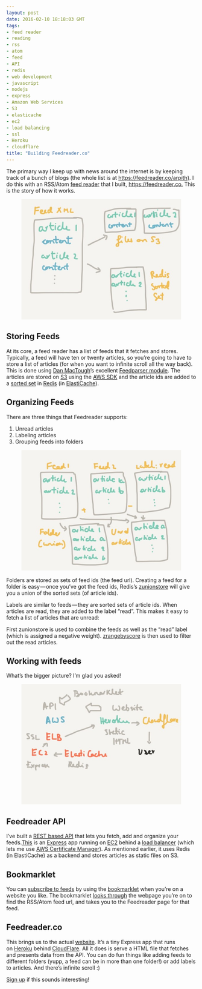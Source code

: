 ```yaml
---
layout: post
date: 2016-02-10 18:18:03 GMT
tags:
- feed reader
- reading
- rss
- atom
- feed
- API
- redis
- web development
- javascript
- nodejs
- express
- Amazon Web Services
- S3
- elasticache
- ec2
- load balancing
- ssl
- Heroku
- cloudflare
title: "Building Feedreader.co"
---
```

<p>The primary way I keep up with news around the internet is by keeping track of a bunch of blogs (the whole list is at <a href="https://feedreader.co/arpith%29.">https://feedreader.co/arpith)</a>. I do this with an RSS/Atom <a href="http://github.com/feedreaderco">feed reader</a> that I built, <a href="https://feedreader.co./">https://feedreader.co.</a>&nbsp;This is the story of how it works.<br></p><figure data-orig-width="800" data-orig-height="600" class="tmblr-full"><img src="/images/fa1a8c004087891d5805c655b7fd5c4780c2cffc845b9764c4bb539fdb9e5102.jpg" data-orig-width="800" data-orig-height="600"></figure><h2>Storing Feeds</h2><p>At its core, a feed reader has a list of feeds that it fetches and stores. Typically, a feed will have ten or twenty articles, so you’re going to have to store a list of articles (for when you want to infinite scroll all the way back). This is done using <a href="https://medium.com/u/8891d73b72be">Dan MacTough</a>’s excellent <a href="https://github.com/danmactough/node-feedparser">Feedparser module</a>. The articles are stored on <a href="https://aws.amazon.com/s3/">S3</a> using the <a href="http://docs.aws.amazon.com/AWSJavaScriptSDK/latest/AWS/S3.html">AWS SDK</a> and the article ids are added to a <a href="http://redis.io/topics/data-types">sorted set</a> in <a href="http://redis.io/">Redis</a> (in <a href="https://aws.amazon.com/s3/">ElastiCache</a>).</p><h2>Organizing Feeds</h2><p>There are three things that Feedreader supports:</p><ol><li>Unread articles</li><li>Labeling articles</li><li>Grouping feeds into folders</li></ol><figure data-orig-width="800" data-orig-height="600" class="tmblr-full"><img src="/images/fc3008865616dfd3540e737f7ea9e63dbb4408fe27601823a9d74737f8e6cf90.jpg" data-orig-width="800" data-orig-height="600"></figure><p>Folders are stored as sets of feed ids (the feed url). Creating a feed for a folder is easy — once you’ve got the feed ids, Redis’s <a href="http://redis.io/commands/zunionstore">zunionstore</a> will give you a union of the sorted sets (of article ids).</p><p>Labels are similar to feeds — they are sorted sets of article ids. When articles are read, they are added to the label “read”. This makes it easy to fetch a list of articles that are unread:</p><p>First zunionstore is used to combine the feeds as well as the “read” label (which is assigned a negative weight). <a href="http://redis.io/commands/zrangebyscore">zrangebyscore</a> is then used to filter out the read articles.</p><h2>Working with feeds</h2><p>What’s the bigger picture? I’m glad you asked!</p><figure data-orig-width="800" data-orig-height="600" class="tmblr-full"><img src="/images/c7389ab6a3de7ff91950f15c6b456fd669df54cfff81b6472b98cc11541ebec9.jpg" data-orig-width="800" data-orig-height="600"></figure><h2>Feedreader API</h2><p>I’ve built a <a href="http://api.feedreader.co/">REST based API</a> that lets you fetch, add and organize your feeds.<a href="http://github.com/feedreaderco/api">This</a> is an <a href="http://expressjs.com/">Express</a> app running on <a href="https://aws.amazon.com/ec2/">EC2</a> behind a <a href="https://aws.amazon.com/elasticloadbalancing/">load balancer</a> (which lets me use <a href="https://aws.amazon.com/certificate-manager/">AWS Certificate Manager</a>). As mentioned earlier, it uses Redis (in ElastiCache) as a backend and stores articles as static files on S3.</p><h2>Bookmarklet</h2><p>You can <a href="https://feedreader.co/help/">subscribe to feeds</a> by using the <a href="https://feedreader.co/bookmarklet">bookmarklet</a> when you’re on a website you like. The bookmarklet <a href="https://feedreader.co/bookmarklet/js">looks through</a> the webpage you’re on to find the RSS/Atom feed url, and takes you to the Feedreader page for that feed.</p><h2>Feedreader.co</h2><p>This brings us to the actual <a href="http://feedreader.co/">website</a>. It’s a tiny Express app that runs on&nbsp;<a href="http://heroku.com/">Heroku</a> behind <a href="https://www.cloudflare.com/">CloudFlare</a>. All it does is serve a HTML file that fetches and presents data from the API. You can do fun things like adding feeds to different folders (yupp, a feed can be in more than one folder!) or add labels to articles. And there’s infinite scroll :)</p><p><a href="http://feedreader.co/">Sign up</a> if this sounds interesting!</p>